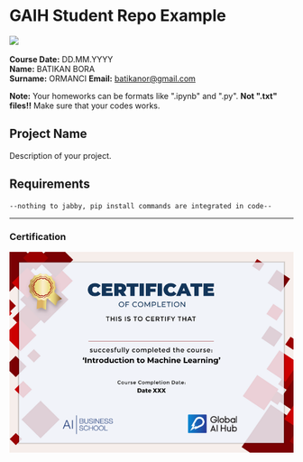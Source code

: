 # GAIH Student Repo Example
![](img/newlogo.png)

**Course Date:** DD.MM.YYYY  
**Name:** BATIKAN BORA  
**Surname:** ORMANCI
**Email:** batikanor@gmail.com  

**Note:** Your homeworks can be formats like ".ipynb" and ".py". **Not ".txt" files!!** Make sure that your codes works.  

## Project Name
Description of your project.

## Requirements
```
--nothing to jabby, pip install commands are integrated in code--
```
---

### Certification
![](img/mlCertificate.png)

